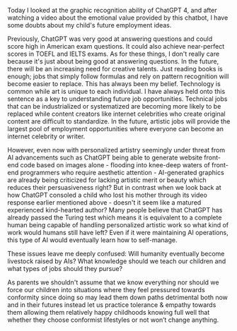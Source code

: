 Today I looked at the graphic recognition ability of ChatGPT 4, and after watching a video about the emotional value provided by this chatbot, I have some doubts about my child's future employment ideas.

Previously, ChatGPT was very good at answering questions and could score high in American exam questions. It could also achieve near-perfect scores in TOEFL and IELTS exams. As for these things, I don't really care because it's just about being good at answering questions. In the future, there will be an increasing need for creative talents. Just reading books is enough; jobs that simply follow formulas and rely on pattern recognition will become easier to replace. This has always been my belief.
Technology is common while art is unique to each individual. I have always held onto this sentence as a key to understanding future job opportunities.
Technical jobs that can be industrialized or systematized are becoming more likely to be replaced while content creators like internet celebrities who create original content are difficult to standardize. In the future, artistic jobs will provide the largest pool of employment opportunities where everyone can become an internet celebrity or writer.

However, even now with personalized artistry seemingly under threat from AI advancements such as ChatGPT being able to generate website front-end code based on images alone - flooding into knee-deep waters of front-end programmers who require aesthetic attention - AI-generated graphics are already being criticized for lacking artistic merit or beauty which reduces their persuasiveness right? But in contrast when we look back at how ChatGPT consoled a child who lost his mother through its video response earlier mentioned above - doesn't it seem like a matured experienced kind-hearted author?
Many people believe that ChatGPT has already passed the Turing test which means it is equivalent to a complete human being capable of handling personalized artistic work so what kind of work would humans still have left? Even if it were maintaining AI operations, this type of AI would eventually learn how to self-manage.

These issues leave me deeply confused: Will humanity eventually become livestock raised by AIs? What knowledge should we teach our children and what types of jobs should they pursue?

As parents we shouldn't assume that we know everything nor should we force our children into situations where they feel pressured towards conformity since doing so may lead them down paths detrimental both now and in their futures instead let us practice tolerance & empathy towards them allowing them relatively happy childhoods knowing full well that whether they choose conformist lifestyles or not won’t change anything.
